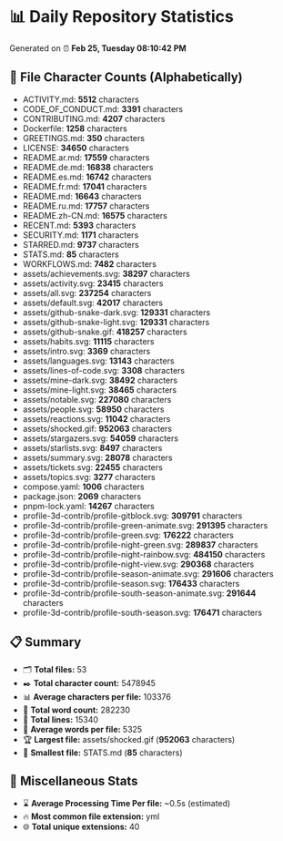 # 📊 Daily Repository Statistics
Generated on ⏰ **Feb 25, Tuesday 08:10:42 PM**

## 📂 File Character Counts (Alphabetically)
- ACTIVITY.md: **5512** characters
- CODE_OF_CONDUCT.md: **3391** characters
- CONTRIBUTING.md: **4207** characters
- Dockerfile: **1258** characters
- GREETINGS.md: **350** characters
- LICENSE: **34650** characters
- README.ar.md: **17559** characters
- README.de.md: **16838** characters
- README.es.md: **16742** characters
- README.fr.md: **17041** characters
- README.md: **16643** characters
- README.ru.md: **17757** characters
- README.zh-CN.md: **16575** characters
- RECENT.md: **5393** characters
- SECURITY.md: **1171** characters
- STARRED.md: **9737** characters
- STATS.md: **85** characters
- WORKFLOWS.md: **7482** characters
- assets/achievements.svg: **38297** characters
- assets/activity.svg: **23415** characters
- assets/all.svg: **237254** characters
- assets/default.svg: **42017** characters
- assets/github-snake-dark.svg: **129331** characters
- assets/github-snake-light.svg: **129331** characters
- assets/github-snake.gif: **418257** characters
- assets/habits.svg: **11115** characters
- assets/intro.svg: **3369** characters
- assets/languages.svg: **13143** characters
- assets/lines-of-code.svg: **3308** characters
- assets/mine-dark.svg: **38492** characters
- assets/mine-light.svg: **38465** characters
- assets/notable.svg: **227080** characters
- assets/people.svg: **58950** characters
- assets/reactions.svg: **11042** characters
- assets/shocked.gif: **952063** characters
- assets/stargazers.svg: **54059** characters
- assets/starlists.svg: **8497** characters
- assets/summary.svg: **28078** characters
- assets/tickets.svg: **22455** characters
- assets/topics.svg: **3277** characters
- compose.yaml: **1006** characters
- package.json: **2069** characters
- pnpm-lock.yaml: **14267** characters
- profile-3d-contrib/profile-gitblock.svg: **309791** characters
- profile-3d-contrib/profile-green-animate.svg: **291395** characters
- profile-3d-contrib/profile-green.svg: **176222** characters
- profile-3d-contrib/profile-night-green.svg: **289837** characters
- profile-3d-contrib/profile-night-rainbow.svg: **484150** characters
- profile-3d-contrib/profile-night-view.svg: **290368** characters
- profile-3d-contrib/profile-season-animate.svg: **291606** characters
- profile-3d-contrib/profile-season.svg: **176433** characters
- profile-3d-contrib/profile-south-season-animate.svg: **291644** characters
- profile-3d-contrib/profile-south-season.svg: **176471** characters

## 📋 Summary
- 🗂️ **Total files:** 53
- ✒️ **Total character count:** 5478945
- 📊 **Average characters per file:** 103376
- 📝 **Total word count:** 282230
- 🧾 **Total lines:** 15340
- 📐 **Average words per file:** 5325
- 🏆 **Largest file:** assets/shocked.gif (**952063** characters)
- 🥉 **Smallest file:** STATS.md (**85** characters)

## 🌟 Miscellaneous Stats
- ⌛ **Average Processing Time Per file:** ~0.5s (estimated)
- 🔥 **Most common file extension:** yml
- 🌐 **Total unique extensions:** 40
